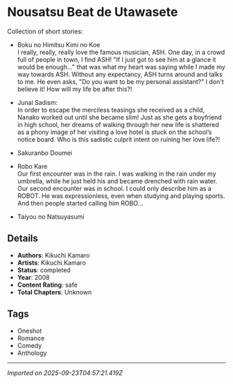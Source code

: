 # Nousatsu Beat de Utawasete

Collection of short stories:  
  
- Boku no Himitsu Kimi no Koe  
I really, really, really love the famous musician, ASH. One day, in a crowd full of people in town, I find ASH! "If I just got to see him at a glance it would be enough…" that was what my heart was saying while I made my way towards ASH. Without any expectancy, ASH turns around and talks to me. He even asks, "Do you want to be my personal assistant?" I don't believe it! How will my life be after this?!  
  
- Junai Sadism:  
In order to escape the merciless teasings she received as a child, Nanako worked out until she became slim! Just as she gets a boyfriend in high school, her dreams of walking through her new life is shattered as a phony image of her visiting a love hotel is stuck on the school’s notice board. Who is this sadistic culprit intent on ruining her love life?!  
  
- Sakuranbo Doumei  
  
- Robo Kare  
Our first encounter was in the rain. I was walking in the rain under my umbrella, while he just held his and became drenched with rain water. Our second encounter was in school. I could only describe him as a ROBOT. He was expressionless, even when studying and playing sports. And then people started calling him ROBO…  
  
- Taiyou no Natsuyasumi

## Details
- **Authors**: Kikuchi Kamaro
- **Artists**: Kikuchi Kamaro
- **Status**: completed
- **Year**: 2008
- **Content Rating**: safe
- **Total Chapters**: Unknown

## Tags
- Oneshot
- Romance
- Comedy
- Anthology

---
*Imported on 2025-09-23T04:57:21.419Z*
